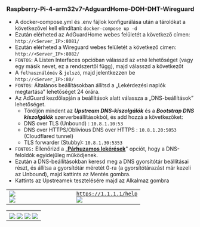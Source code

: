 <h3 align="center">Raspberry-Pi-4-arm32v7-AdguardHome-DOH-DHT-Wireguard</h3>

<p align="center">
    <ul>
        <li>A docker-compose.yml és .env fájlok konfigurálása után a tárolókat a következővel kell elindítani:
            <code>docker-compose up -d</code></li>
        <li>Ezután elérheted az AdGuardHome webes felületét a következő címen:
            <code>http://&lt;Server_IP&gt;:8081/</code></li>
        <li>Ezután elérheted a Wireguard webes felületét a következő címen: <code>http://&lt;Server_IP&gt;:8082/</code>
        </li>
        <li><code>FONTOS</code>: A Listen Interfaces opcióban válasszd az <code>eth0</code> lehetőséget (vagy egy másik
            nevet, ez a rendszertől függ), majd válasszd a következőt</li>
        <li>A <code>felhasználónév</code> &amp; <code>jelszó</code>, majd jelentkezzen be
            <code>http://&lt;Server_IP&gt;:80/</code></li>
        <li><code>FONTOS</code>: Általános beállításokban állítsd a „Lekérdezési naplók megtartása” lehetőséget 24 órára.
        </li>
        <li>Az AdGuard kezdőlapján a beállítások alatt válassza a „DNS-beállítások” lehetőséget.
            <ul>
                <li>Töröljön mindent az <em><strong>Upstream DNS-kiszolgálók</strong></em> és a <em><strong>Bootstrap DNS kiszolgálók</strong></em>
                    szerverbeállításokból, és add hozzá a következőket:</li>
                <li>DNS over TLS (Unbound) : <code>10.8.1.10:53</code></li>
                <li>DNS over HTTPS/Oblivious DNS over HTTPS : <code>10.8.1.20:5053</code> (Cloudflared
                    tunnel)</li>
                <li>TLS forwarder (Stubby): <code>10.8.1.30:5353</code></li>
            </ul>
        </li>
        <li><code>FONTOS:</code> Ellenőrizd a 
            „<a href="https://adguard.com/en/blog/in-depth-review-adguard-home.html#dns"><b>Párhuzamos lekérések</b></a>"
            opciót, hogy a DNS-feloldók egyidejűleg működjenek.</li>
        <li>Ezután a DNS-beállításokban keresd meg a DNS gyorsítótár beállításai részt, és állítsa a gyorsítótár
            méretét 0-ra (a gyorsítótárazást már kezeli az Unbound), majd kattints az Mentés gombra.</li>
        <li>Kattints az Upstreamek tesztelésére majd az Alkalmaz gombra</li>
    </ul>
</p>

<p align="center">
    <table>
        <tr>
            <td width="50%;">
                <img style="display: block;" align="center"
                    src="https://user-images.githubusercontent.com/50296997/175570800-38980dd5-7ef9-4755-9a9f-a2f146ec69f5.png">
                <img style="display: block;" align="center"
                    src="https://user-images.githubusercontent.com/50296997/175570912-0f8ecbc6-2b73-41f9-b1db-13cf29c1df81.png">
            </td>
            <td width="50%;">
                <code style="margin: auto 0;" align="center"><a
                        href="https://1.1.1.1/help">https://1.1.1.1/help</a></code>
                <img style="display: block;" align="center"
                    src="https://user-images.githubusercontent.com/50296997/175571556-ad189bd3-cf44-439a-8ca9-08132bc296fc.png">
            </td>
        </tr>
    </table>
    <table>
        <tr>
            <td width="100%;">
                <img align="center"
                    src="https://user-images.githubusercontent.com/50296997/175570157-668c29b5-c5b2-4cc5-817f-2e1988002f4b.png">
                <img align="center"
                    src="https://user-images.githubusercontent.com/50296997/175570237-a0ef34e6-5da1-46e5-9f0d-2b0b59107f3d.png">
                <img align="center"
                    src="https://user-images.githubusercontent.com/50296997/175570289-6f9ada4d-2a93-4b20-bcdd-c387fd7a1367.png">
                <img align="center"
                    src="https://user-images.githubusercontent.com/50296997/175573061-8d4641e1-f920-45e5-91a5-e57dec1b6885.png">
            </td>
        </tr>
    </table>
</p>
